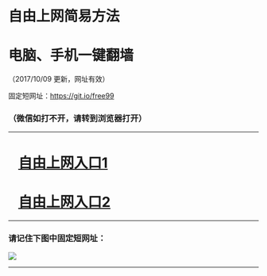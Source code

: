 ﻿# 自由上网简易方法

# 电脑、手机一键翻墙

（2017/10/09 更新，网址有效）

固定短网址：https://git.io/free99

### （微信如打不开，请转到浏览器打开）


***





# &nbsp;&nbsp; <a href="http://ft2391512287.fwq-tz-1001.info/fwqtz01.html?t=10090014560 " target="_blank">自由上网入口1</a>
# &nbsp;&nbsp; <a href="http://ft3122931023.fwq-tz-1002.info/fwqtz02.html?t=10090019756 " target="_blank">自由上网入口2</a>
***

### 请记住下图中固定短网址：

<img src="https://s3-us-west-2.amazonaws.com/fwq-1001/yjfq-20170905okok.png" /> 


***


